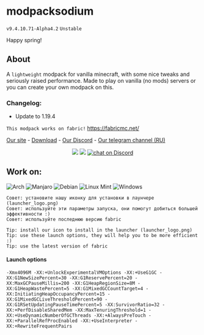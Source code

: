 # modpacksodium
```v9.4.10.71-Alpha4.2```
```Unstable```

Happy spring!

## About
A ```lightweight``` modpack for vanilla minecraft, with some nice tweaks and seriously raised performance. Made to play on vanilla (no mods) servers or you can create your own modpack on this.

### Changelog:
- Update to 1.19.4

```This modpack works on fabric!```
https://fabricmc.net/

[Site]: https://wlorigin.cf/
[Download]: https://wlorigin.cf/downloadmodpack.html
[Discord]: https://discord.gg/UBaauaN
[Telegram]: https://t.me/wlorigin

[Our site][Site] - [Download][Download] - [Our Discord][Discord] - [Our telegram channel (RU)][Telegram]

</p>
<p align="center">
    <a href="https://github.com/badges/shields/graphs/contributors" alt="Contributors">
        <img src="https://img.shields.io/github/contributors/WasteLand-Dev/modpacksodium" /></a>
    <a href="https://github.com/badges/shields/pulse" alt="Activity">
        <img src="https://img.shields.io/github/commit-activity/m/WasteLand-Dev/modpacksodium" /></a>
    <a href="https://discord.gg/UBaauaN">
        <img src="https://img.shields.io/discord/716326875613364277?logo=discord"
            alt="chat on Discord"></a>
</p>

## Work on:

![Arch](https://img.shields.io/badge/Arch%20Linux-1793D1?logo=arch-linux&logoColor=fff&style=for-the-badge)
![Manjaro](https://img.shields.io/badge/Manjaro-35BF5C?style=for-the-badge&logo=Manjaro&logoColor=white)
![Debian](https://img.shields.io/badge/Debian-D70A53?style=for-the-badge&logo=debian&logoColor=white)
![Linux Mint](https://img.shields.io/badge/Linux%20Mint-87CF3E?style=for-the-badge&logo=Linux%20Mint&logoColor=white)
![Windows](https://img.shields.io/badge/Windows-0078D6?style=for-the-badge&logo=windows&logoColor=white)

```
Совет: установите нашу иконку для установки в лаунчере (launcher_logo.png)
Совет: используйте эти параметры запуска, они помогут добиться большей эффективности :)
Совет: используйте последнюю версию fabric
```
```
Tip: install our icon to install in the launcher (launcher_logo.png)
Tip: use these launch options, they will help you to be more efficient :)
Tip: use the latest version of fabric
```

#### Launch options
```
-Xmx4096M -XX:+UnlockExperimentalVMOptions -XX:+UseG1GC -XX:G1NewSizePercent=30 -XX:G1ReservePercent=20 -XX:MaxGCPauseMillis=200 -XX:G1HeapRegionSize=8M -XX:G1HeapWastePercent=5 -XX:G1MixedGCCountTarget=4 -XX:InitiatingHeapOccupancyPercent=15 -XX:G1MixedGCLiveThresholdPercent=90 -XX:G1RSetUpdatingPauseTimePercent=5 -XX:SurvivorRatio=32 -XX:+PerfDisableSharedMem -XX:MaxTenuringThreshold=1 -XX:+UseDynamicNumberOfGCThreads -XX:+AlwaysPreTouch -XX:+ParallelRefProcEnabled -XX:+UseInterpreter -XX:+RewriteFrequentPairs
```
